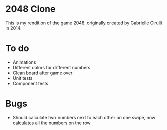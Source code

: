 # 2048 Clone

This is my rendition of the game 2048, originally created by Gabrielle Cirulli in 2014. 

# To do

- Animations
- Different colors for different numbers
- Clean board after game over
- Unit tests
- Component tests

# Bugs

- Should calculate two numbers next to each other on one swipe, now calculates all the numbers on the row
